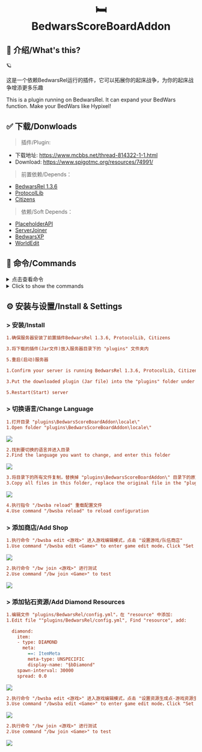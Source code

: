 
<h1 align="center"><br>🛏</br>BedwarsScoreBoardAddon</h1>

## 📌 介绍/What's this?

🪐

这是一个依赖BedwarsRel运行的插件，它可以拓展你的起床战争，为你的起床战争增添更多乐趣  

This is a plugin running on BedwarsRel. It can expand your BedWars function. Make your BedWars like Hypixel!  

## ✅ 下载/Donwloads

> 插件/Plugin:
- 下载地址: https://www.mcbbs.net/thread-814322-1-1.html  
- Download: https://www.spigotmc.org/resources/74991/

> 前置依赖/Depends：
- [BedwarsRel 1.3.6](https://www.spigotmc.org/resources/6799/)
- [ProtocolLib](https://www.spigotmc.org/resources/1997/)
- [Citizens](https://dev.bukkit.org/bukkit-plugins/citizens)

> 依赖/Soft Depends：
- [PlaceholderAPI](https://www.spigotmc.org/resources/6245/)
- [ServerJoiner](https://www.spigotmc.org/resources/53694/)
- [BedwarsXP](https://www.mcbbs.net/thread-667617-1-1.html)
- [WorldEdit](https://dev.bukkit.org/projects/worldedit)

## 📒 命令/Commands
<details>
  <summary>点击查看命令</summary>
 
| 命令 | 描述 | 权限 |
| --------- | ----- | ------- |
| /bwsba  | 显示插件信息 | | |
| /bwsba help  | 显示帮助菜单 | |
| /bwsba reload  | 重新载入配置文件 | bedwarsscoreboardaddon.reload |
| /bwsba upcheck  | 检查版本更新 | bedwarsscoreboardaddon.updatecheck |
| /bwsba edit <游戏>  | 编辑游戏 | bedwarsscoreboardaddon.edit |
| /bwsba shop list <游戏>  | 已设置商店列表 | bedwarsscoreboardaddon.shop.list |
| /bwsba shop remove <ID>  | 移除一个商店 | bedwarsscoreboardaddon.shop.remove |
| /bwsba shop set item <游戏>  | 设置一个道具商店 | bedwarsscoreboardaddon.shop.set |
| /bwsba shop set team <游戏>  | 设置一个队伍商店 | bedwarsscoreboardaddon.shop.set |
| /bwsba spawner list <游戏>  | 队伍资源点列表 | bedwarsscoreboardaddon.spawner.list |
| /bwsba spawner remove <ID>  | 移除队伍资源点 | bedwarsscoreboardaddon.remove.list |
| /bwsba spawner add <游戏> <队伍>  | 添加队伍资源点 | bedwarsscoreboardaddon.add.list |  
</details>
<details>
  <summary>Click to show the commands</summary>

| Command | Description | Permission |
| --------- | ----- | ------- |
| /bwsba  | Plugin info | | |
| /bwsba help  | Get help | |
| /bwsba reload  | Reload configuration | bedwarsscoreboardaddon.reload |
| /bwsba upcheck  | Update check | bedwarsscoreboardaddon.updatecheck |
| /bwsba edit <Game>  | Edit game | bedwarsscoreboardaddon.edit |
| /bwsba shop list <Game>  | Shop list | bedwarsscoreboardaddon.shop.list |
| /bwsba shop remove <ID>  | Remove a shop | bedwarsscoreboardaddon.shop.remove |
| /bwsba shop set item <Game>  | Add a item shop | bedwarsscoreboardaddon.shop.set |
| /bwsba shop set team <Game>  | Add a team shop | bedwarsscoreboardaddon.shop.set |
| /bwsba spawner list <Game>  | Team spawner list | bedwarsscoreboardaddon.spawner.list |
| /bwsba spawner remove <ID>  | Remove a team spawner | bedwarsscoreboardaddon.remove.list |
| /bwsba spawner add <Game> <Team>  | Add a team spawner | bedwarsscoreboardaddon.add.list |
</details>

## ⚙ 安装与设置/Install & Settings
### > 安装/Install

```ini
1.确保服务器安装了前置插件BedwarsRel 1.3.6, ProtocolLib, Citizens  

3.将下载的插件(Jar文件)放入服务器目录下的 "plugins" 文件夹内  

5.重启(启动)服务器  
```

```ini
1.Confirm your server is running BedwarsRel 1.3.6, ProtocolLib, Citizens  

3.Put the downloaded plugin (Jar file) into the "plugins" folder under the server root directory  

5.Restart(Start) server  
```

###  > 切换语言/Change Language

```ini
1.打开目录 "plugins\BedwarsScoreBoardAddon\locale\"  
1.Open folder "plugins\BedwarsScoreBoardAddon\locale\"  
```

![](https://raw.githubusercontent.com/TheRamU/BedwarsScoreBoardAddon/master/images/locale.png)

```ini
2.找到要切换的语言并进入目录  
2.Find the language you want to change, and enter this folder  
```

![](https://raw.githubusercontent.com/TheRamU/BedwarsScoreBoardAddon/master/images/language.png)

```ini
3.将目录下的所有文件复制，替换掉 "plugins\BedwarsScoreBoardAddon\" 目录下的原文件  
3.Copy all files in this folder, replace the original file in the "plugins\BedwarsScoreBoardAddon\" folder  
```

![](https://raw.githubusercontent.com/TheRamU/BedwarsScoreBoardAddon/master/images/replace_language.png)

```ini
4.执行指令 "/bwsba reload" 重载配置文件  
4.Use command "/bwsba reload" to reload configuration  
```

###  > 添加商店/Add Shop

```ini
1.执行命令 "/bwsba edit <游戏>" 进入游戏编辑模式，点击 "设置游戏/队伍商店"
1.Use command "/bwsba edit <Game>" to enter game edit mode，Click "Set item/team shop"
```

![](https://raw.githubusercontent.com/TheRamU/BedwarsScoreBoardAddon/master/images/set_shop.png)

```ini
2.执行命令 "/bw join <游戏>" 进行测试
2.Use command "/bw join <Game>" to test
```

![](https://raw.githubusercontent.com/TheRamU/BedwarsScoreBoardAddon/master/images/shop.png)

###  > 添加钻石资源/Add Diamond Resources

```ini
1.编辑文件 "plugins/BedwarsRel/config.yml"，在 "resource" 中添加:
1.Edit file ""plugins/BedwarsRel/config.yml", Find "resource", add:

  diamond:  
    item:  
    - type: DIAMOND  
      meta:  
        ==: ItemMeta  
        meta-type: UNSPECIFIC  
        display-name: "§bDiamond"  
    spawn-interval: 30000  
    spread: 0.0  

```

![](https://raw.githubusercontent.com/TheRamU/BedwarsScoreBoardAddon/master/images/edit_bwr_config.png)

```ini
2.执行命令 "/bwsba edit <游戏>" 进入游戏编辑模式，点击 "设置资源生成点-游戏资源生成点-钻石"
3.Use command "/bwsba edit <Game>" to enter game edit mode，Click "Set resource spawner-Game resource spawner-Diamond"
```

![](https://raw.githubusercontent.com/TheRamU/BedwarsScoreBoardAddon/master/images/add_diamond.png)

```ini
2.执行命令 "/bw join <游戏>" 进行测试
2.Use command "/bw join <Game>" to test
```

![](https://raw.githubusercontent.com/TheRamU/BedwarsScoreBoardAddon/master/images/diamond_generator.png)
